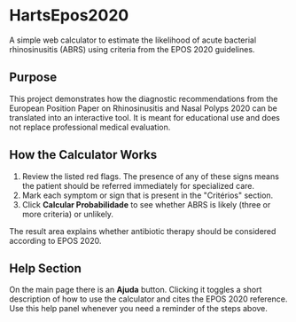# HartsEpos2020

A simple web calculator to estimate the likelihood of acute bacterial rhinosinusitis (ABRS) using criteria from the EPOS 2020 guidelines.

## Purpose

This project demonstrates how the diagnostic recommendations from the European Position Paper on Rhinosinusitis and Nasal Polyps 2020 can be translated into an interactive tool. It is meant for educational use and does not replace professional medical evaluation.

## How the Calculator Works

1. Review the listed red flags. The presence of any of these signs means the patient should be referred immediately for specialized care.
2. Mark each symptom or sign that is present in the "Critérios" section.
3. Click **Calcular Probabilidade** to see whether ABRS is likely (three or more criteria) or unlikely.

The result area explains whether antibiotic therapy should be considered according to EPOS 2020.

## Help Section

On the main page there is an **Ajuda** button. Clicking it toggles a short description of how to use the calculator and cites the EPOS 2020 reference. Use this help panel whenever you need a reminder of the steps above.
